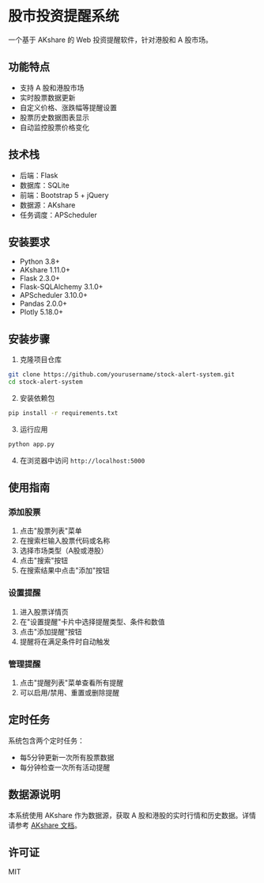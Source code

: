 # 股市投资提醒系统

一个基于 AKshare 的 Web 投资提醒软件，针对港股和 A 股市场。

## 功能特点

- 支持 A 股和港股市场
- 实时股票数据更新
- 自定义价格、涨跌幅等提醒设置
- 股票历史数据图表显示
- 自动监控股票价格变化

## 技术栈

- 后端：Flask
- 数据库：SQLite
- 前端：Bootstrap 5 + jQuery
- 数据源：AKshare
- 任务调度：APScheduler

## 安装要求

- Python 3.8+
- AKshare 1.11.0+
- Flask 2.3.0+
- Flask-SQLAlchemy 3.1.0+
- APScheduler 3.10.0+
- Pandas 2.0.0+
- Plotly 5.18.0+

## 安装步骤

1. 克隆项目仓库

```bash
git clone https://github.com/yourusername/stock-alert-system.git
cd stock-alert-system
```

2. 安装依赖包

```bash
pip install -r requirements.txt
```

3. 运行应用

```bash
python app.py
```

4. 在浏览器中访问 `http://localhost:5000`

## 使用指南

### 添加股票

1. 点击"股票列表"菜单
2. 在搜索栏输入股票代码或名称
3. 选择市场类型（A股或港股）
4. 点击"搜索"按钮
5. 在搜索结果中点击"添加"按钮

### 设置提醒

1. 进入股票详情页
2. 在"设置提醒"卡片中选择提醒类型、条件和数值
3. 点击"添加提醒"按钮
4. 提醒将在满足条件时自动触发

### 管理提醒

1. 点击"提醒列表"菜单查看所有提醒
2. 可以启用/禁用、重置或删除提醒

## 定时任务

系统包含两个定时任务：

- 每5分钟更新一次所有股票数据
- 每分钟检查一次所有活动提醒

## 数据源说明

本系统使用 AKshare 作为数据源，获取 A 股和港股的实时行情和历史数据。详情请参考 [AKshare 文档](https://akshare.akfamily.xyz)。

## 许可证

MIT 
